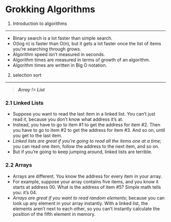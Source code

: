 # Grokking Algorithms

1.   Introduction to algorithms
-------------------------------
* Binary search is a lot faster than simple search.
* O(log n) is faster than O(n), but it gets a lot faster once the list of items you’re searching through grows.
* Algorithm speed isn’t measured in seconds.
* Algorithm times are measured in terms of growth of an algorithm.
* Algorithm times are written in Big O notation.


2. selection sort
-----------------

> ***Array != List***

### 2.1 Linked Lists

* Suppose you want to read the last item in a linked list. You can’t just read it, because you don’t know what address it’s at.
* Instead, you have to go to item #1 to get the address for item #2. Then you have to go to item #2 to get the address for item #3. And so on, until you get to the last item.
* _Linked lists are great if you’re going to read all the items one at a time;_ you can read one item, follow the address to the next item, and so on.
* But if you’re going to keep jumping around, linked lists are terrible.

### 2.2 Arrays

* Arrays are different. You know the address for every item in your array.
* For example, suppose your array contains five items, and you know it starts at address 00. What is the address of item #5? Simple math tells you: it’s 04.
* _Arrays are great if you want to read random elements_; because you can look up any element in your array instantly. With a linked list, the elements aren’t next to each other, so you can’t instantly calculate the position of the fifth element in memory.

